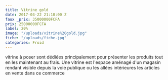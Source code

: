 ```yaml
---
title: Vitrine gold
date: 2017-04-22 21:10:00 Z
faux _prix: 35000000FCFA
prix: 25000000FCFA
label: 20%
image: "/uploads/vitrine%20gold.jpg"
fiche: "/uploads/fiche.jpg"
categories: Froid
---
```


vitrine  à poser sont dédiées principalement pour présenter les produits tout en les maintenant au frais. Une vitrine est l'espace aménagé d'un magasin rendant visible depuis la voie publique ou les allées intérieures les articles en vente dans ce commerce